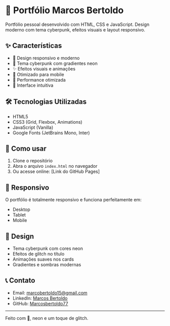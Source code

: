 # 🎨 Portfólio Marcos Bertoldo

Portfólio pessoal desenvolvido com HTML, CSS e JavaScript. Design moderno com tema cyberpunk, efeitos visuais e layout responsivo.

## ✨ Características

- 🎯 Design responsivo e moderno
- 🌈 Tema cyberpunk com gradientes neon
- ✨ Efeitos visuais e animações
- 📱 Otimizado para mobile
- 🚀 Performance otimizada
- 🎨 Interface intuitiva

## 🛠 Tecnologias Utilizadas

- HTML5
- CSS3 (Grid, Flexbox, Animations)
- JavaScript (Vanilla)
- Google Fonts (JetBrains Mono, Inter)

## 🚀 Como usar

1. Clone o repositório
2. Abra o arquivo `index.html` no navegador
3. Ou acesse online: [Link do GitHub Pages]

## 📱 Responsivo

O portfólio é totalmente responsivo e funciona perfeitamente em:
- Desktop
- Tablet
- Mobile

## 🎨 Design

- Tema cyberpunk com cores neon
- Efeitos de glitch no título
- Animações suaves nos cards
- Gradientes e sombras modernas

## 📞 Contato

- Email: marcobertoldo15@gmail.com
- LinkedIn: [Marcos Bertoldo](https://www.linkedin.com/in/marcosbertoldojava/)
- GitHub: [Marcosbertoldo77](https://github.com/Marcosbertoldo77)

---

Feito com 💜, neon e um toque de glitch.

